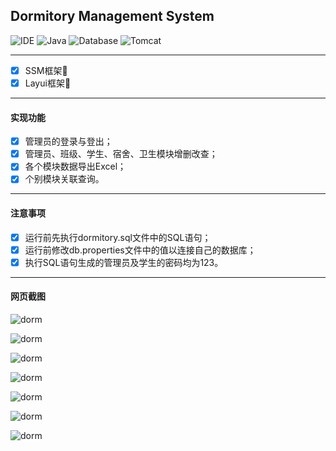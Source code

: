 ## Dormitory Management System 

![IDE](https://img.shields.io/badge/IDE-IntelliJ%20IDEA-brightgreen.svg) ![Java](https://img.shields.io/badge/Java-11-blue) ![Database](https://img.shields.io/badge/MySQL-8-lightgrey) ![Tomcat](https://img.shields.io/badge/Tomcat-9-orange)
<hr>

- [x] SSM框架🎨
- [x] Layui框架🎄
<hr>

#### 实现功能
- [x] 管理员的登录与登出；
- [x] 管理员、班级、学生、宿舍、卫生模块增删改查；
- [x] 各个模块数据导出Excel；
- [x] 个别模块关联查询。
<hr>

#### 注意事项
- [x] 运行前先执行dormitory.sql文件中的SQL语句；
- [x] 运行前修改db.properties文件中的值以连接自己的数据库；
- [x] 执行SQL语句生成的管理员及学生的密码均为123。
<hr>

#### 网页截图
![dorm](https://sky-take-out-jzh.oss-cn-beijing.aliyuncs.com/Snipaste_2023-12-30_18-34-03.png)

![dorm](https://sky-take-out-jzh.oss-cn-beijing.aliyuncs.com/Snipaste_2023-12-30_18-46-47.png)

![dorm](https://sky-take-out-jzh.oss-cn-beijing.aliyuncs.com/Snipaste_2023-12-30_18-43-46.png)

![dorm](https://sky-take-out-jzh.oss-cn-beijing.aliyuncs.com/Snipaste_2023-12-14_09-44-23.png)

![dorm](https://sky-take-out-jzh.oss-cn-beijing.aliyuncs.com/Snipaste_2023-12-14_10-29-25.png)

![dorm](https://sky-take-out-jzh.oss-cn-beijing.aliyuncs.com/1AXGMTCK_Q4R%25KHK63XMX17.png)

![dorm](https://sky-take-out-jzh.oss-cn-beijing.aliyuncs.com/Snipaste_2023-12-14_10-37-13.png)

